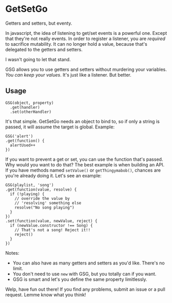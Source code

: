 # GetSetGo
Getters and setters, but eventy.

In javascript, the idea of listening to get/set events is a powerful one.
Except that they're not really events. In order to register a listener, you
are _required_ to sacrifice mutability. It can no longer hold a value, because that's delegated to the getters and setters.

I wasn't going to let that stand.

GSG allows you to use getters and setters without murdering your variables. _You can keep your values_. It's just like a listener. But better.

## Usage
```
GSG(object, property)
  .get(handler)
  .set(otherHandler)
```
It's that simple. GetSetGo needs an object to bind to, so if
only a string is passed, it will assume the target is global. Example:

```
GSG('alert')
.get(function() {
  alertUsed++
})
```

If you want to prevent a get or set, you can use the function that's passed.
Why would you want to do that? The best example is when building an API.
If you have methods named `setValue()` or `getThingymabob()`, chances are you're already
doing it. Let's see an example:

```
GSG(playlist, 'song')
.get(function(value, resolve) {
  if (!playing) {
    // override the value by
    // 'resolving' something else
    resolve("No song playing")
  }
})
.set(function(value, newValue, reject) {
  if (newValue.constructor !== Song) {
    // That's not a song! Reject it!!
    reject()
  }
})
```

Notes:
- You can also have as many getters and setters as you'd like.
There's no limit.
- You don't need to use `new` with GSG, but you totally can if you want.
- GSG is smart and let's you define the same property limitlessly.

Welp, have fun out there! If you find any problems, submit an issue or a pull request.
Lemme know what you think!
